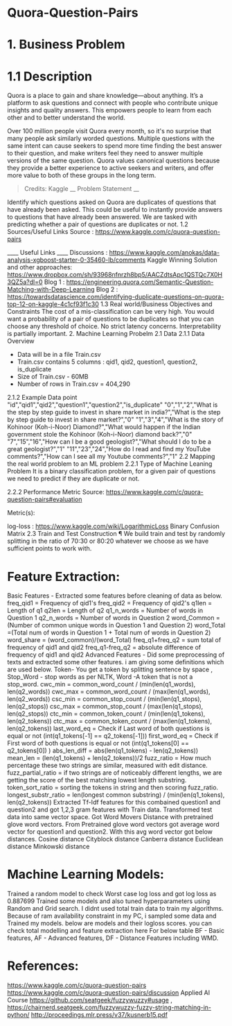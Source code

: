 # Quora-Question-Pairs



# 1. Business Problem 

# 1.1 Description 


Quora is a place to gain and share knowledge—about anything. It’s a platform to ask questions and connect with people who contribute unique insights and quality answers. This empowers people to learn from each other and to better understand the world.

Over 100 million people visit Quora every month, so it's no surprise that many people ask similarly worded questions. Multiple questions with the same intent can cause seekers to spend more time finding the best answer to their question, and make writers feel they need to answer multiple versions of the same question. Quora values canonical questions because they provide a better experience to active seekers and writers, and offer more value to both of these groups in the long term.


> Credits: Kaggle
__ Problem Statement __

Identify which questions asked on Quora are duplicates of questions that have already been asked.
This could be useful to instantly provide answers to questions that have already been answered.
We are tasked with predicting whether a pair of questions are duplicates or not.
1.2 Sources/Useful Links
Source : https://www.kaggle.com/c/quora-question-pairs

____ Useful Links ____
Discussions : https://www.kaggle.com/anokas/data-analysis-xgboost-starter-0-35460-lb/comments
Kaggle Winning Solution and other approaches: https://www.dropbox.com/sh/93968nfnrzh8bp5/AACZdtsApc1QSTQc7X0H3QZ5a?dl=0
Blog 1 : https://engineering.quora.com/Semantic-Question-Matching-with-Deep-Learning
Blog 2 : https://towardsdatascience.com/identifying-duplicate-questions-on-quora-top-12-on-kaggle-4c1cf93f1c30
1.3 Real world/Business Objectives and Constraints 
The cost of a mis-classification can be very high.
You would want a probability of a pair of questions to be duplicates so that you can choose any threshold of choice.
No strict latency concerns.
Interpretability is partially important.
2. Machine Learning Probelm 
2.1 Data 
2.1.1 Data Overview 
- Data will be in a file Train.csv
- Train.csv contains 5 columns : qid1, qid2, question1, question2, is_duplicate
- Size of Train.csv - 60MB
- Number of rows in Train.csv = 404,290

2.1.2 Example Data point 
"id","qid1","qid2","question1","question2","is_duplicate"
"0","1","2","What is the step by step guide to invest in share market in india?","What is the step by step guide to invest in share market?","0"
"1","3","4","What is the story of Kohinoor (Koh-i-Noor) Diamond?","What would happen if the Indian government stole the Kohinoor (Koh-i-Noor) diamond back?","0"
"7","15","16","How can I be a good geologist?","What should I do to be a great geologist?","1"
"11","23","24","How do I read and find my YouTube comments?","How can I see all my Youtube comments?","1"
2.2 Mapping the real world problem to an ML problem 
2.2.1 Type of Machine Leaning Problem 
It is a binary classification problem, for a given pair of questions we need to predict if they are duplicate or not.

2.2.2 Performance Metric 
Source: https://www.kaggle.com/c/quora-question-pairs#evaluation

Metric(s):

log-loss : https://www.kaggle.com/wiki/LogarithmicLoss
Binary Confusion Matrix
2.3 Train and Test Construction ¶
We build train and test by randomly splitting in the ratio of 70:30 or 80:20 whatever we choose as we have sufficient points to work with.



# Feature Extraction:


Basic Features - Extracted some features before cleaning of data as below.
freq_qid1 = Frequency of qid1's
freq_qid2 = Frequency of qid2's
q1len = Length of q1
q2len = Length of q2
q1_n_words = Number of words in Question 1
q2_n_words = Number of words in Question 2
word_Common = (Number of common unique words in Question 1 and Question 2)
word_Total =(Total num of words in Question 1 + Total num of words in Question 2)
word_share = (word_common)/(word_Total)
freq_q1+freq_q2 = sum total of frequency of qid1 and qid2
freq_q1-freq_q2 = absolute difference of frequency of qid1 and qid2
Advanced Features - Did some preprocessing of texts and extracted some other features. i am giving some definitions which are used below. Token- You get a token by splitting sentence by space , Stop_Word - stop words as per NLTK, Word -A token that is not a stop_word.
cwc_min = common_word_count / (min(len(q1_words), len(q2_words))
cwc_max = common_word_count / (max(len(q1_words), len(q2_words))
csc_min = common_stop_count / (min(len(q1_stops), len(q2_stops))
csc_max = common_stop_count / (max(len(q1_stops), len(q2_stops))
ctc_min = common_token_count / (min(len(q1_tokens), len(q2_tokens))
ctc_max = common_token_count / (max(len(q1_tokens), len(q2_tokens))
last_word_eq = Check if Last word of both questions is equal or not (int(q1_tokens[-1] == q2_tokens[-1]))
first_word_eq = Check if First word of both questions is equal or not (int(q1_tokens[0] == q2_tokens[0]) )
abs_len_diff = abs(len(q1_tokens) - len(q2_tokens))
mean_len = (len(q1_tokens) + len(q2_tokens))/2
fuzz_ratio = How much percentage these two strings are similar, measured with edit distance.
fuzz_partial_ratio = if two strings are of noticeably different lengths, we are getting the score of the best matching lowest length substring.
token_sort_ratio = sorting the tokens in string and then scoring fuzz_ratio.
longest_substr_ratio = len(longest common substring) / (min(len(q1_tokens), len(q2_tokens))
Extracted Tf-Idf features for this combained question1 and question2 and got 1,2,3 gram features with Train data. Transformed test data into same vector space.
Got Word Movers Distance with pretrained glove word vectors.
From Pretrained glove word vectors got average word vector for question1 and question2. With this avg word vector got below distances.
Cosine distance
Cityblock distance
Canberra distance
Euclidean distance
Minkowski distance


# Machine Learning Models:

Trained a random model to check Worst case log loss and got log loss as 0.887699
Trained some models and also tuned hyperparameters using Random and Grid search. I didnt used total train data to train my algorithms. Because of ram availability constraint in my PC, i sampled some data and Trained my models. below are models and their logloss scores. you can check total modelling and feature extraction here
For below table BF - Basic features, AF - Advanced features, DF - Distance Features including WMD.


# References:


https://www.kaggle.com/c/quora-question-pairs
https://www.kaggle.com/c/quora-question-pairs/discussion
Applied AI Course
https://github.com/seatgeek/fuzzywuzzy#usage , https://chairnerd.seatgeek.com/fuzzywuzzy-fuzzy-string-matching-in-python/
http://proceedings.mlr.press/v37/kusnerb15.pdf
